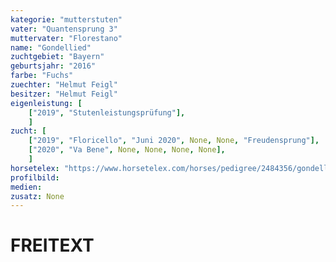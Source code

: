 ```yaml
---
kategorie: "mutterstuten"
vater: "Quantensprung 3"
muttervater: "Florestano"
name: "Gondellied"
zuchtgebiet: "Bayern"
geburtsjahr: "2016"
farbe: "Fuchs"
zuechter: "Helmut Feigl"
besitzer: "Helmut Feigl"
eigenleistung: [
    ["2019", "Stutenleistungsprüfung"],
    ]
zucht: [
    ["2019", "Floricello", "Juni 2020", None, None, "Freudensprung"],
    ["2020", "Va Bene", None, None, None, None],
    ]
horsetelex: "https://www.horsetelex.com/horses/pedigree/2484356/gondellied"
profilbild:
medien:
zusatz: None
---
```

# FREITEXT
